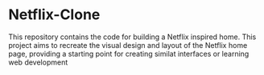 # Netflix-Clone

This repository contains the code for building a Netflix inspired home.
This project aims to recreate the visual design and layout of the Netflix home page, providing a starting point for creating similat interfaces or learning web development 